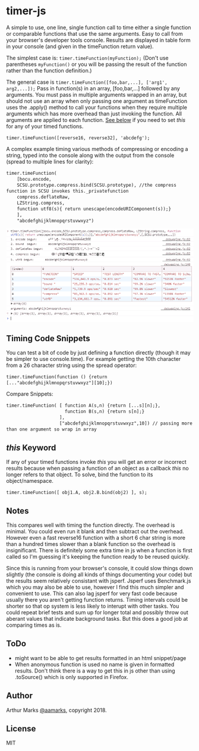 # timer-js

A simple to use, one line, single function call to time either a single function or comparable functions that use the same arguments. Easy to call from your browser's developer tools console. Results are displayed in table form in your console (and given in the timeFunction return value).

The simplest case is: ` timer.timeFunction(myFunction); ` (Don't use parentheses `myFunction()` or you will be passing the result of the function rather than the function definition.)

The general case is `timer.timeFunction([foo,bar,...], ['arg1', arg2,...]);` Pass in function(s) in an array, [foo,bar,...] followed by any arguments. You must pass in multiple arguments wrapped in an array, but should not use an array when only passing one argument as timeFunction uses the .apply() method to call your functions when they require multiple arguments which has more overhead than just invoking the function. All arguments are applied to each function. [See below](#this-keyword) if you need to set *this* for any of your timed functions.

```
timer.timeFunction([reverse16, reverse32], 'abcdefg');
```

A complex example timing various methods of compressing or encoding a string, typed into the console along with the output from the console (spread to multiple lines for clarity):
```
timer.timeFunction(
    [bocu.encode,
    SCSU.prototype.compress.bind(SCSU.prototype), //the compress function in SCSU invokes this._privatefunction
    compress.deflateRaw, 
    LZString.compress, 
    function utf8(s){ return unescape(encodeURIComponent(s));}
    ],
    "abcdefghijklmnopqrstuvwxyz")
```

![example output from timer.timeFunction](timer-js-results.gif)

## Timing Code Snippets
You can test a bit of code by just defining a function directly (though it may be simpler to use console.time). For example getting the 10th character from a 26 character string using the spread operator:
```
timer.timeFunction(function () {return [..."abcdefghijklmnopqrstuvwxyz"][10];})
```
Compare Snippets:
```
timer.timeFunction( [ function A(s,n) {return [...s][n];},
                      function B(s,n) {return s[n];} 
                    ], 
                    ["abcdefghijklmnopqrstuvwxyz",10]) // passing more than one argument so wrap in array
```

## *this* Keyword
If any of your timed functions invoke *this* you will get an error or incorrect results because when passing a function of an object as a callback *this* no longer refers to that object. To solve, bind the function to its object/namespace.
```
timer.timeFunction([ obj1.A, obj2.B.bind(obj2) ], s);
```

## Notes
This compares well with timing the function directly. The overhead is minimal. You could even run it blank and then subtract out the overhead. However even a fast reverse16 function with a short 6 char string is more than a hundred times slower than a blank function so the overhead is insignificant. There is definitely some extra time in js when a function is first called so I'm guessing it's keeping the function ready to be reused quickly.

Since this is running from your browser's console, it could slow things down slightly (the console is doing all kinds of things documenting your code) but the results seem relatively consistant with jsperf. Jsperf uses Benchmark.js which you may also be able to use, however I find this much simpler and convenient to use. This can also lag jsperf for very fast code because usually there you aren't getting function returns. Timing intervals could be shorter so that op system is less likely to interupt with other tasks. You could repeat brief tests and sum up for longer total and possibly throw out aberant values that indicate background tasks. But this does a good job at comparing times as is.

## ToDo
- might want to be able to get results formatted in an html snippet/page
- When anonymous function is used no name is given in formatted results. Don't think there is a way to get this in js other than using .toSource() which is only supported in Firefox.

## Author
Arthur Marks [@aamarks](https://github.com/aamarks), copyright 2018.

## License
MIT
